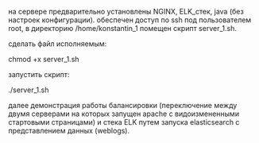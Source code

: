 

на сервере предварительно установлены NGINX, ELK_стек, java (без настроек конфигурации). 
обеспечен доступ по ssh под пользователем root, в директорию /home/konstantin_1 помещен скрипт server_1.sh.


сделать файл исполняемым:

chmod +x server_1.sh

запустить скрипт:

./server_1.sh


далее демонстрация работы балансировки (переключение между двумя серверами на которых запущен apache с видоизмененными стартовыми страницами) и стека ELK путем запуска elasticsearch с представлением данных (weblogs).
